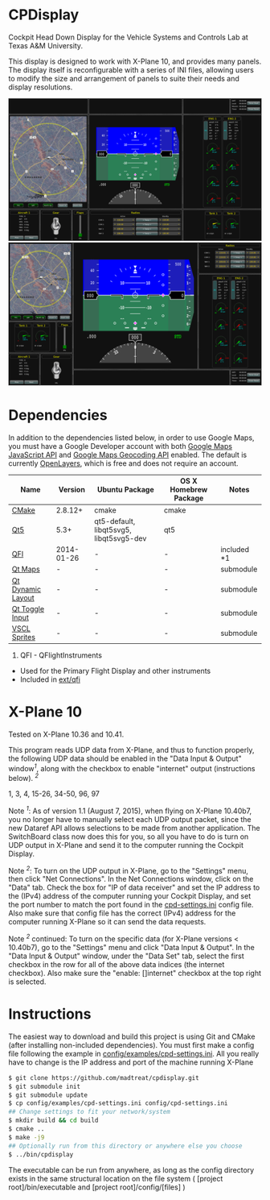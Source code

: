 CPDisplay
=========

Cockpit Head Down Display for the Vehicle Systems and Controls Lab at Texas A&M University.

This display is designed to work with X-Plane 10, and provides many panels.  The display itself is reconfigurable with a series of INI files, allowing users to modify the size and arrangement of panels to suite their needs and display resolutions.


![Default Cockpit Display](images/v2.0.0-default.png)
![Alternate Cockpit Display Layout](images/v2.0.0-big-pfd.png)

Dependencies
============
In addition to the dependencies listed below, in order to use Google Maps, you must have a Google Developer 
account with both 
[Google Maps JavaScript API](https://developers.google.com/maps/documentation/javascript/) and 
[Google Maps Geocoding API](https://developers.google.com/maps/documentation/geocoding/) enabled.  The default is currently [OpenLayers](http://openlayers.org/), which is free and does not require an account.

 Name                                       | Version     | Ubuntu Package  | OS X Homebrew Package | Notes
--------------------------------------------|-------------|-----------------|-----------------------|-------
[CMake](http://www.cmake.org/)              | 2.8.12+     | cmake           | cmake                 | 
[Qt5](http://qt-project.org/)               | 5.3+        | qt5-default, libqt5svg5, libqt5svg5-dev | qt5 | 
[QFI](http://marekcel.pl/index.php?pg=qfi)  | 2014-01-26  | -               | -                     | included *1
[Qt Maps](https://github.com/madtreat/qt-maps) | -        | -               | -                     | submodule
[Qt Dynamic Layout](https://github.com/madtreat/qt-dynamic-layout) | - | -  | -                     | submodule
[Qt Toggle Input](https://github.com/madtreat/qt-toggle-input)     | - | -  | -                     | submodule
[VSCL Sprites](https://github.com/tamu-vscl/sprites) | -  | -               | -                     | submodule

1. QFI - QFlightInstruments
  * Used for the Primary Flight Display and other instruments
  * Included in [ext/qfi](ext/qfi)


X-Plane 10
==========
Tested on X-Plane 10.36 and 10.41.

This program reads UDP data from X-Plane, and thus to function properly, the following UDP data should be enabled in the "Data Input & Output" window<sup>*1*</sup>, along with the checkbox to enable "internet" output (instructions below). <sup>*2*</sup>

1, 3, 4, 15-26, 34-50, 96, 97

Note <sup>*1*</sup>: As of version 1.1 (August 7, 2015), when flying on X-Plane 10.40b7, you no longer have to manually select each UDP output packet, since the new Dataref API allows selections to be made from another application.  The SwitchBoard class now does this for you, so all you have to do is turn on UDP output in X-Plane and send it to the computer running the Cockpit Display.

Note <sup>*2*</sup>: To turn on the UDP output in X-Plane, go to the "Settings" menu, then click "Net Connections".  In the Net Connections window, click on the "Data" tab.  Check the box for "IP of data receiver" and set the IP address to the (IPv4) address of the computer running your Cockpit Display, and set the port number to match the port found in the [cpd-settings.ini](config/examples/cpd-settings.ini) config file.  Also make sure that config file has the correct (IPv4) address for the computer running X-Plane so it can send the data requests.

Note <sup>*2*</sup> continued: To turn on the specific data (for X-Plane versions < 10.40b7), go to the "Settings" menu and click "Data Input & Output".  In the "Data Input & Output" window, under the "Data Set" tab, select the first checkbox in the row for all of the above data indices (the internet checkbox).  Also make sure the "enable: []internet" checkbox at the top right is selected.


Instructions
============
The easiest way to download and build this project is using Git and CMake (after installing non-included dependencies).  You must first make a config file following the example in [config/examples/cpd-settings.ini](config/examples/cpd-settings.ini).  All you really have to change is the IP address and port of the machine running X-Plane
```bash
$ git clone https://github.com/madtreat/cpdisplay.git
$ git submodule init
$ git submodule update
$ cp config/examples/cpd-settings.ini config/cpd-settings.ini
## Change settings to fit your network/system
$ mkdir build && cd build
$ cmake ..
$ make -j9
## Optionally run from this directory or anywhere else you choose
$ ../bin/cpdisplay
```

The executable can be run from anywhere, as long as the config directory exists in the same structural location on the file system ( [project root]/bin/executable and [project root]/config/[files] )

